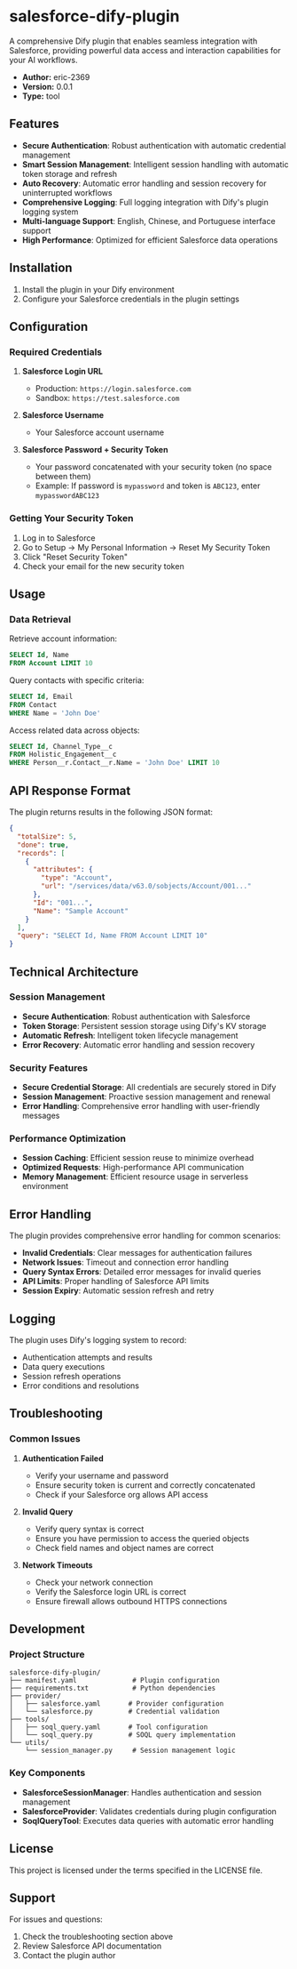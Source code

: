# salesforce-dify-plugin

A comprehensive Dify plugin that enables seamless integration with Salesforce, providing powerful data access and
interaction capabilities for your AI workflows.

- **Author:** eric-2369
- **Version:** 0.0.1
- **Type:** tool

## Features

- **Secure Authentication**: Robust authentication with automatic credential management
- **Smart Session Management**: Intelligent session handling with automatic token storage and refresh
- **Auto Recovery**: Automatic error handling and session recovery for uninterrupted workflows
- **Comprehensive Logging**: Full logging integration with Dify's plugin logging system
- **Multi-language Support**: English, Chinese, and Portuguese interface support
- **High Performance**: Optimized for efficient Salesforce data operations

## Installation

1. Install the plugin in your Dify environment
2. Configure your Salesforce credentials in the plugin settings

## Configuration

### Required Credentials

1. **Salesforce Login URL**
    - Production: `https://login.salesforce.com`
    - Sandbox: `https://test.salesforce.com`

2. **Salesforce Username**
    - Your Salesforce account username

3. **Salesforce Password + Security Token**
    - Your password concatenated with your security token (no space between them)
    - Example: If password is `mypassword` and token is `ABC123`, enter `mypasswordABC123`

### Getting Your Security Token

1. Log in to Salesforce
2. Go to Setup → My Personal Information → Reset My Security Token
3. Click "Reset Security Token"
4. Check your email for the new security token

## Usage

### Data Retrieval

Retrieve account information:

```sql
SELECT Id, Name
FROM Account LIMIT 10
```

Query contacts with specific criteria:

```sql
SELECT Id, Email
FROM Contact
WHERE Name = 'John Doe'
```

Access related data across objects:

```sql
SELECT Id, Channel_Type__c
FROM Holistic_Engagement__c
WHERE Person__r.Contact__r.Name = 'John Doe' LIMIT 10
```

## API Response Format

The plugin returns results in the following JSON format:

```json
{
  "totalSize": 5,
  "done": true,
  "records": [
    {
      "attributes": {
        "type": "Account",
        "url": "/services/data/v63.0/sobjects/Account/001..."
      },
      "Id": "001...",
      "Name": "Sample Account"
    }
  ],
  "query": "SELECT Id, Name FROM Account LIMIT 10"
}
```

## Technical Architecture

### Session Management

- **Secure Authentication**: Robust authentication with Salesforce
- **Token Storage**: Persistent session storage using Dify's KV storage
- **Automatic Refresh**: Intelligent token lifecycle management
- **Error Recovery**: Automatic error handling and session recovery

### Security Features

- **Secure Credential Storage**: All credentials are securely stored in Dify
- **Session Management**: Proactive session management and renewal
- **Error Handling**: Comprehensive error handling with user-friendly messages

### Performance Optimization

- **Session Caching**: Efficient session reuse to minimize overhead
- **Optimized Requests**: High-performance API communication
- **Memory Management**: Efficient resource usage in serverless environment

## Error Handling

The plugin provides comprehensive error handling for common scenarios:

- **Invalid Credentials**: Clear messages for authentication failures
- **Network Issues**: Timeout and connection error handling
- **Query Syntax Errors**: Detailed error messages for invalid queries
- **API Limits**: Proper handling of Salesforce API limits
- **Session Expiry**: Automatic session refresh and retry

## Logging

The plugin uses Dify's logging system to record:

- Authentication attempts and results
- Data query executions
- Session refresh operations
- Error conditions and resolutions

## Troubleshooting

### Common Issues

1. **Authentication Failed**
    - Verify your username and password
    - Ensure security token is current and correctly concatenated
    - Check if your Salesforce org allows API access

2. **Invalid Query**
    - Verify query syntax is correct
    - Ensure you have permission to access the queried objects
    - Check field names and object names are correct

3. **Network Timeouts**
    - Check your network connection
    - Verify the Salesforce login URL is correct
    - Ensure firewall allows outbound HTTPS connections

## Development

### Project Structure

```
salesforce-dify-plugin/
├── manifest.yaml              # Plugin configuration
├── requirements.txt           # Python dependencies
├── provider/
│   ├── salesforce.yaml       # Provider configuration
│   └── salesforce.py         # Credential validation
├── tools/
│   ├── soql_query.yaml       # Tool configuration
│   └── soql_query.py         # SOQL query implementation
└── utils/
    └── session_manager.py     # Session management logic
```

### Key Components

- **SalesforceSessionManager**: Handles authentication and session management
- **SalesforceProvider**: Validates credentials during plugin configuration
- **SoqlQueryTool**: Executes data queries with automatic error handling

## License

This project is licensed under the terms specified in the LICENSE file.

## Support

For issues and questions:

1. Check the troubleshooting section above
2. Review Salesforce API documentation
3. Contact the plugin author
